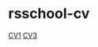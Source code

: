 # rsschool-cv
[CV1](https://Alex-Tatarinov.github.io/rsschool-cv/cv)
[CV3](https://Alex-Tatarinov.github.io/rsschool-cv/)